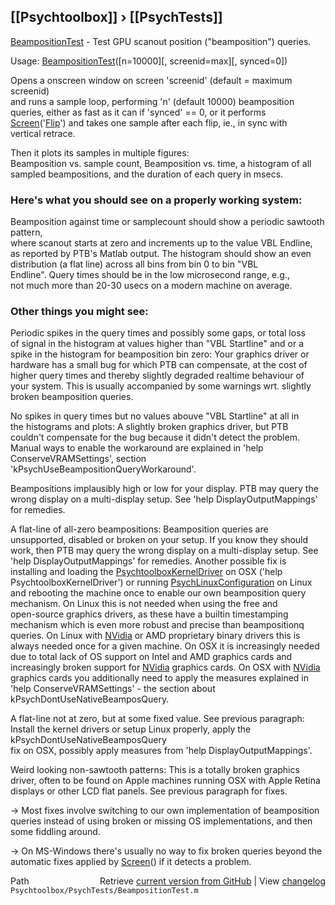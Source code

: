 ## [[Psychtoolbox]] &#8250; [[PsychTests]]

[BeampositionTest](BeampositionTest) - Test GPU scanout position ("beamposition") queries.  
  
Usage: [BeampositionTest](BeampositionTest)([n=10000][, screenid=max][, synced=0])  
  
Opens a onscreen window on screen 'screenid' (default = maximum screenid)  
and runs a sample loop, performing 'n' (default 10000) beamposition  
queries, either as fast as it can if 'synced' == 0, or it performs  
[Screen](Screen)('[Flip](Flip)') and takes one sample after each flip, ie., in sync with  
vertical retrace.  
  
Then it plots its samples in multiple figures:  
Beamposition vs. sample count, Beamposition vs. time, a histogram of all  
sampled beampositions, and the duration of each query in msecs.  
  
### Here's what you should see on a properly working system:  
  
Beamposition against time or samplecount should show a periodic sawtooth pattern,  
where scanout starts at zero and increments up to the value VBL Endline,  
as reported by PTB's Matlab output. The histogram should show an even  
distribution (a flat line) across all bins from bin 0 to bin "VBL  
Endline". Query times should be in the low microsecond range, e.g.,  
not much more than 20-30 usecs on a modern machine on average.  
  
### Other things you might see:  
  
Periodic spikes in the query times and possibly some gaps, or total loss  
of signal in the histogram at values higher than "VBL Startline" and or a  
spike in the histogram for beamposition bin zero: Your graphics driver or  
hardware has a small bug for which PTB can compensate, at the cost of  
higher query times and thereby slightly degraded realtime behaviour of  
your system. This is usually accompanied by some warnings wrt. slightly  
broken beamposition queries.  
  
No spikes in query times but no values abouve "VBL Startline" at all in  
the histograms and plots: A slightly broken graphics driver, but PTB  
couldn't compensate for the bug because it didn't detect the problem.  
Manual ways to enable the workaround are explained in 'help  
ConserveVRAMSettings', section 'kPsychUseBeampositionQueryWorkaround'.  
  
Beampositions implausibly high or low for your display. PTB may query the  
wrong display on a multi-display setup. See 'help DisplayOutputMappings'  
for remedies.  
  
A flat-line of all-zero beampositions: Beamposition queries are  
unsupported, disabled or broken on your setup. If you know they should  
work, then PTB may query the wrong display on a multi-display setup. See  
'help DisplayOutputMappings' for remedies. Another possible fix is  
installing and loading the [PsychtoolboxKernelDriver](PsychtoolboxKernelDriver) on OSX ('help  
PsychtoolboxKernelDriver') or running [PsychLinuxConfiguration](PsychLinuxConfiguration) on Linux  
and rebooting the machine once to enable our own beamposition query  
mechanism. On Linux this is not needed when using the free and  
open-source graphics drivers, as these have a builtin timestamping  
mechanism which is even more robust and precise than beampositionq  
queries. On Linux with [NVidia](NVidia) or AMD proprietary binary drivers this is  
always needed once for a given machine. On OSX it is increasingly needed  
due to total lack of OS support on Intel and AMD graphics cards and  
increasingly broken support for [NVidia](NVidia) graphics cards. On OSX with [NVidia](NVidia)  
graphics cards you additionally need to apply the measures explained in  
'help ConserveVRAMSettings' - the section about kPsychDontUseNativeBeamposQuery.  
  
A flat-line not at zero, but at some fixed value. See previous paragraph:  
Install the kernel drivers or setup Linux properly, apply the kPsychDontUseNativeBeamposQuery  
fix on OSX, possibly apply measures from 'help DisplayOutputMappings'.  
  
Weird looking non-sawtooth patterns: This is a totally broken graphics  
driver, often to be found on Apple machines running OSX with Apple Retina  
displays or other LCD flat panels. See previous paragraph for fixes.  
  
-\> Most fixes involve switching to our own implementation of beamposition  
queries instead of using broken or missing OS implementations, and then  
some fiddling around.  
  
-\> On MS-Windows there's usually no way to fix broken queries beyond the  
automatic fixes applied by [Screen](Screen)() if it detects a problem.  
  




<div class="code_header" style="text-align:right;">
  <span style="float:left;">Path&nbsp;&nbsp;</span> <span class="counter">Retrieve <a href=
  "https://raw.github.com/Psychtoolbox-3/Psychtoolbox-3/beta/Psychtoolbox/PsychTests/BeampositionTest.m">current version from GitHub</a> | View <a href=
  "https://github.com/Psychtoolbox-3/Psychtoolbox-3/commits/beta/Psychtoolbox/PsychTests/BeampositionTest.m">changelog</a></span>
</div>
<div class="code">
  <code>Psychtoolbox/PsychTests/BeampositionTest.m</code>
</div>


